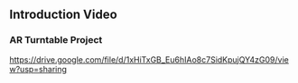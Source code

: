 ## Introduction Video
### AR Turntable Project
https://drive.google.com/file/d/1xHiTxGB_Eu6hIAo8c7SidKpujQY4zG09/view?usp=sharing

